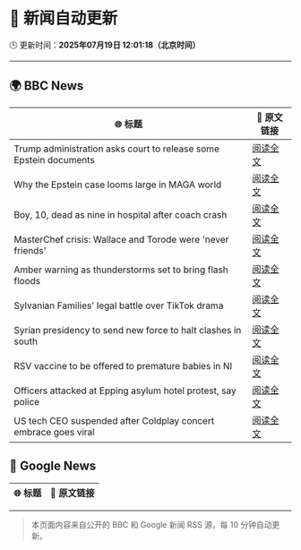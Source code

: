 # 🧠 新闻自动更新

🕒 更新时间：**2025年07月19日 12:01:18（北京时间）**

---

## 🌍 BBC News

| 🌐 标题 | 🔗 原文链接 |
|--------|-------------|
| Trump administration asks court to release some Epstein documents | [阅读全文](https://www.bbc.com/news/articles/c23g5xpggzmo) |
| Why the Epstein case looms large in  MAGA world | [阅读全文](https://www.bbc.com/news/articles/cy8ge16d2y3o) |
| Boy, 10, dead as nine in hospital after coach crash | [阅读全文](https://www.bbc.com/news/articles/cvg98l9x0j0o) |
| MasterChef crisis: Wallace and Torode were 'never friends' | [阅读全文](https://www.bbc.com/news/articles/cj9vgwr48gwo) |
| Amber warning as thunderstorms set to bring flash floods | [阅读全文](https://www.bbc.com/news/articles/c8j1nvp9440o) |
| Sylvanian Families' legal battle over TikTok drama | [阅读全文](https://www.bbc.com/news/articles/cq8z9g7n7lpo) |
| Syrian presidency to send new force to halt clashes in south | [阅读全文](https://www.bbc.com/news/articles/c0m87d4p9gvo) |
| RSV vaccine to be offered to premature babies in NI | [阅读全文](https://www.bbc.com/news/articles/c07dr2plxk5o) |
| Officers attacked at Epping asylum hotel protest, say police | [阅读全文](https://www.bbc.com/news/articles/c70rgkrr6rpo) |
| US tech CEO suspended after Coldplay concert embrace goes viral | [阅读全文](https://www.bbc.com/news/articles/c80pnnn0gj3o) |

## 📰 Google News

| 🌐 标题 | 🔗 原文链接 |
|--------|-------------|

---
> 本页面内容来自公开的 BBC 和 Google 新闻 RSS 源，每 10 分钟自动更新。